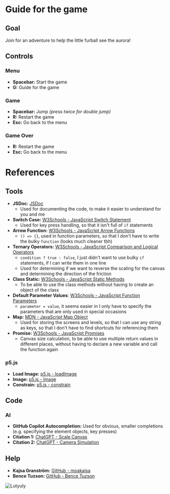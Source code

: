 # Guide for the game
## Goal
Join for an adventure to help the little furball see the aurora!

## Controls
### Menu
* **Spacebar:** Start the game
* **G:** Guide for the game
### Game
* **Spacebar:** Jump _(press twice for double jump)_
* **R:** Restart the game
* **Esc:** Go back to the menu
### Game Over
* **R:** Restart the game
* **Esc:** Go back to the menu

# References
## Tools
* **JSDoc:** [JSDoc](https://jsdoc.app/)
  * Used for documenting the code, to make it easier to understand for you and me
* **Switch Case:** [W3Schools - JavaScript Switch Statement](https://www.w3schools.com/js/js_switch.asp)
  * Used for key press handling, so that it isn't full of `if` statements
* **Arrow Function:** [W3Schools - JavaScript Arrow Functions](https://www.w3schools.com/js/js_arrow_function.asp)
  * `() => {}`, used in function parameters, so that I don't have to write the bulky `function` (looks much cleaner tbh)
* **Ternary Operators:** [W3Schools - JavaScript Comparison and Logical Operators](https://www.w3schools.com/js/js_comparisons.asp)
  * `condition ? true : false`, I just didn't want to use bulky `if` statements, if I can write them in one line
  * Used for determining if we want to reverse the scaling for the canvas and determining the direction of the friction
* **Class Static:** [W3Schools - JavaScript Static Methods](https://www.w3schools.com/js/js_class_static.asp)
  * To be able to use the class methods without having to create an object of the class
* **Default Parameter Values**: [W3Schools - JavaScript Function Parameters](https://www.w3schools.com/js/js_function_parameters.asp)
  * `parameter = value`, it seems easier in I only have to specify the parameters that are only used in special occasions
* **Map:** [MDN - JavaScript Map Object](https://developer.mozilla.org/en-US/docs/Web/JavaScript/Reference/Global_Objects/Map)
  * Used for storing the screens and levels, so that I can use any string as keys, so that I don't have to find shortcuts for referencing them
* **Promise:** [W3Schools - JavaScript Promises](https://www.w3schools.com/js/js_promise.asp)
  * Canvas size calculation, to be able to use multiple return values in different places, without having to declare a new variable and call the function again
### p5.js
* **Load Image:** [p5.js - loadImage](https://p5js.org/reference/p5/loadImage)
* **Image:** [p5.js - Image](https://p5js.org/reference/p5/image)
* **Constrain:** [p5.js - constrain](https://p5js.org/reference/p5/constrain)
## Code
### AI
* **GitHub Copilot Autocompletion:** Used for obvious, smaller completions (e.g. specifying the element objects, key presses)
* **Citation 1:** [ChatGPT - Scale Canvas](https://chatgpt.com/share/6751bd73-509c-8000-9796-315ce017e062)
* **Citation 2:** [ChatGPT - Camera Simulation](https://chatgpt.com/share/6751bc6e-16cc-8000-9eb3-b6eab3772748)
## Help
* **Kajsa Granström:** [GitHub - moakajsa](https://github.com/moakajsa)
* **Bence Tuzson:** [GitHub - Bence Tuzson](https://github.com/bencetuzson)

![Lutyuly](https://media0.giphy.com/media/v1.Y2lkPTc5MGI3NjExaTJ4bzB6YWQ1eTV1dDB5NXZhemhrNnVxZDVuZ3kzMzU5aDhqOGpudCZlcD12MV9pbnRlcm5hbF9naWZfYnlfaWQmY3Q9Zw/Dh5q0sShxgp13DwrvG/giphy.gif)
